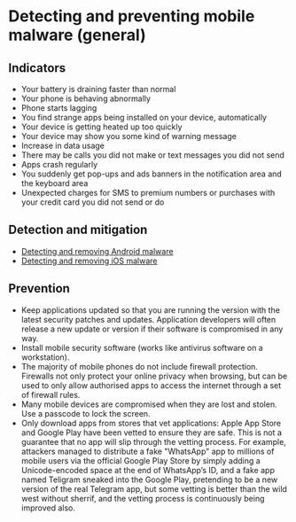 # Detecting and preventing mobile malware (general)

## Indicators

* Your battery is draining faster than normal
* Your phone is behaving abnormally
* Phone starts lagging
* You find strange apps being installed on your device, automatically
* Your device is getting heated up too quickly
* Your device may show you some kind of warning message
* Increase in data usage
* There may be calls you did not make or text messages you did not send
* Apps crash regularly
* You suddenly get pop-ups and ads banners in the notification area and the keyboard area
* Unexpected charges for SMS to premium numbers or purchases with your credit card you did not send or do

## Detection and mitigation

* [Detecting and removing Android malware](../android/cleaning.md)
* [Detecting and removing iOS malware](../ios/cleaning.md)

## Prevention

* Keep applications updated so that you are running the version with the latest security patches and updates. Application developers will often release a new update or version if their software is compromised in any way.
* Install mobile security software (works like antivirus software on a workstation).
* The majority of mobile phones do not include firewall protection. Firewalls not only protect your online privacy when browsing, but can be used to only allow authorised apps to access the internet through a set of firewall rules.
* Many mobile devices are compromised when they are lost and stolen. Use a passcode to lock the screen. 
* Only download apps from stores that vet applications: Apple App Store and Google Play have been vetted to ensure they are safe. This is not a guarantee that no app will slip through the vetting process. For example, attackers managed to distribute a fake "WhatsApp" app to millions of mobile users via the official Google Play Store by simply adding a Unicode-encoded space at the end of WhatsApp’s ID, and a fake app named Teligram sneaked into the Google Play, pretending to be a new version of the real Telegram app, but some vetting is better than the wild west without sherrif, and the vetting process is continuously being improved also.

